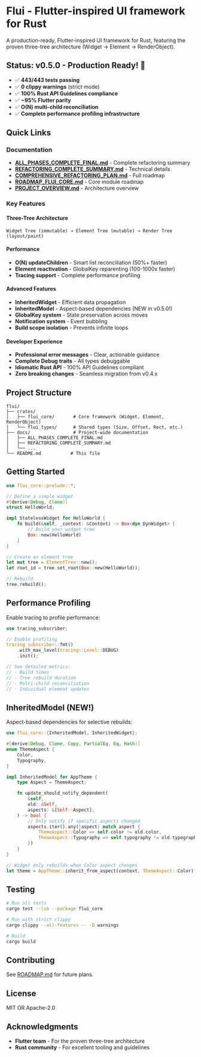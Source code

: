 # Flui - Flutter-inspired UI framework for Rust

A production-ready, Flutter-inspired UI framework for Rust, featuring the proven three-tree architecture (Widget → Element → RenderObject).

## Status: v0.5.0 - Production Ready! 🚀

- ✅ **443/443 tests passing**
- ✅ **0 clippy warnings** (strict mode)
- ✅ **100% Rust API Guidelines compliance**
- ✅ **~95% Flutter parity**
- ✅ **O(N) multi-child reconciliation**
- ✅ **Complete performance profiling infrastructure**

## Quick Links

### Documentation
- **[ALL_PHASES_COMPLETE_FINAL.md](docs/ALL_PHASES_COMPLETE_FINAL.md)** - Complete refactoring summary
- **[REFACTORING_COMPLETE_SUMMARY.md](docs/REFACTORING_COMPLETE_SUMMARY.md)** - Technical details
- **[COMPREHENSIVE_REFACTORING_PLAN.md](docs/COMPREHENSIVE_REFACTORING_PLAN.md)** - Full roadmap
- **[ROADMAP_FLUI_CORE.md](docs/ROADMAP_FLUI_CORE.md)** - Core module roadmap
- **[PROJECT_OVERVIEW.md](docs/PROJECT_OVERVIEW.md)** - Architecture overview

### Key Features

#### Three-Tree Architecture
```
Widget Tree (immutable) → Element Tree (mutable) → Render Tree (layout/paint)
```

#### Performance
- **O(N) updateChildren** - Smart list reconciliation (50%+ faster)
- **Element reactivation** - GlobalKey reparenting (100-1000x faster)
- **Tracing support** - Complete performance profiling

#### Advanced Features
- **InheritedWidget** - Efficient data propagation
- **InheritedModel** - Aspect-based dependencies (NEW in v0.5.0!)
- **GlobalKey system** - State preservation across moves
- **Notification system** - Event bubbling
- **Build scope isolation** - Prevents infinite loops

#### Developer Experience
- **Professional error messages** - Clear, actionable guidance
- **Complete Debug traits** - All types debuggable
- **Idiomatic Rust API** - 100% API Guidelines compliant
- **Zero breaking changes** - Seamless migration from v0.4.x

## Project Structure

```
flui/
├── crates/
│   ├── flui_core/       # Core framework (Widget, Element, RenderObject)
│   └── flui_types/      # Shared types (Size, Offset, Rect, etc.)
├── docs/                # Project-wide documentation
│   ├── ALL_PHASES_COMPLETE_FINAL.md
│   ├── REFACTORING_COMPLETE_SUMMARY.md
│   └── ...
└── README.md           # This file
```

## Getting Started

```rust
use flui_core::prelude::*;

// Define a simple widget
#[derive(Debug, Clone)]
struct HelloWorld;

impl StatelessWidget for HelloWorld {
    fn build(&self, _context: &Context) -> Box<dyn DynWidget> {
        // Build your widget tree
        Box::new(HelloWorld)
    }
}

// Create an element tree
let mut tree = ElementTree::new();
let root_id = tree.set_root(Box::new(HelloWorld));

// Rebuild
tree.rebuild();
```

## Performance Profiling

Enable tracing to profile performance:

```rust
use tracing_subscriber;

// Enable profiling
tracing_subscriber::fmt()
    .with_max_level(tracing::Level::DEBUG)
    .init();

// See detailed metrics:
// - Build times
// - Tree rebuild duration
// - Multi-child reconciliation
// - Individual element updates
```

## InheritedModel (NEW!)

Aspect-based dependencies for selective rebuilds:

```rust
use flui_core::{InheritedModel, InheritedWidget};

#[derive(Debug, Clone, Copy, PartialEq, Eq, Hash)]
enum ThemeAspect {
    Color,
    Typography,
}

impl InheritedModel for AppTheme {
    type Aspect = ThemeAspect;

    fn update_should_notify_dependent(
        &self,
        old: &Self,
        aspects: &[Self::Aspect],
    ) -> bool {
        // Only notify if specific aspects changed
        aspects.iter().any(|aspect| match aspect {
            ThemeAspect::Color => self.color != old.color,
            ThemeAspect::Typography => self.typography != old.typography,
        })
    }
}

// Widget only rebuilds when Color aspect changes
let theme = AppTheme::inherit_from_aspect(context, ThemeAspect::Color)?;
```

## Testing

```bash
# Run all tests
cargo test --lib --package flui_core

# Run with strict clippy
cargo clippy --all-features -- -D warnings

# Build
cargo build
```

## Contributing

See [ROADMAP.md](docs/ROADMAP.md) for future plans.

## License

MIT OR Apache-2.0

## Acknowledgments

- **Flutter team** - For the proven three-tree architecture
- **Rust community** - For excellent tooling and guidelines
